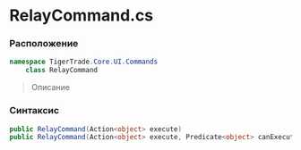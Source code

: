 
# RelayCommand.cs
### Расположение
```csharp
namespace TigerTrade.Core.UI.Commands  
    class RelayCommand
```

> Описание

### Синтаксис
```csharp
public RelayCommand(Action<object> execute)
public RelayCommand(Action<object> execute, Predicate<object> canExecute)
```
